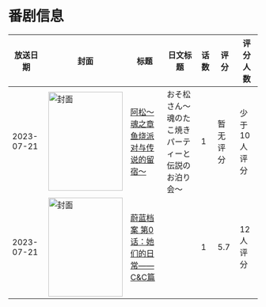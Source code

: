 # 番剧信息

|放送日期|封面|标题|日文标题|话数|评分|评分人数|
|---|---|---|---|---|---|---|
|2023-07-21|<img src="//lain.bgm.tv/pic/cover/c/75/6f/338372_TU3tw.jpg" alt="封面" style="width:150px;height:200px;object-fit:cover;">|[阿松～魂之章鱼烧派对与传说的留宿～](https://bangumi.tv/subject/338372)|おそ松さん～魂のたこ焼きパーティーと伝説のお泊り会～|1|暂无评分|少于10人评分|
|2023-07-21|<img src="//lain.bgm.tv/pic/cover/c/e4/83/450288_e5O6O.jpg" alt="封面" style="width:150px;height:200px;object-fit:cover;">|[蔚蓝档案  第0话：她们的日常——C&C篇](https://bangumi.tv/subject/450288)||1|5.7|12人评分|
